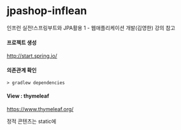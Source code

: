 # jpashop-inflean
인프런 실전!스프링부트와 JPA활용 1 - 웹애플리케이션 개발(김영한) 강의 참고 

#### 프로젝트 생성
http://start.spring.io/

#### 의존관계 확인
```
> gradlew dependencies
```

#### View : thymeleaf 
https://www.thymeleaf.org/

정적 콘텐츠는 static에 